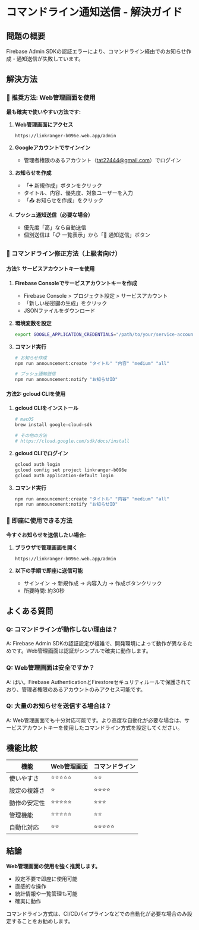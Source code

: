 # コマンドライン通知送信 - 解決ガイド

## 問題の概要
Firebase Admin SDKの認証エラーにより、コマンドライン経由でのお知らせ作成・通知送信が失敗しています。

## 解決方法

### 🎯 推奨方法: Web管理画面を使用

**最も確実で使いやすい方法です:**

1. **Web管理画面にアクセス**
   ```
   https://linkranger-b096e.web.app/admin
   ```

2. **Googleアカウントでサインイン**
   - 管理者権限のあるアカウント（tat22444@gmail.com）でログイン

3. **お知らせを作成**
   - 「➕ 新規作成」ボタンをクリック
   - タイトル、内容、優先度、対象ユーザーを入力
   - 「📤 お知らせを作成」をクリック

4. **プッシュ通知送信（必要な場合）**
   - 優先度「高」なら自動送信
   - 個別送信は「📋 一覧表示」から「📱 通知送信」ボタン

### 🔧 コマンドライン修正方法（上級者向け）

#### 方法1: サービスアカウントキーを使用

1. **Firebase Consoleでサービスアカウントキーを作成**
   - Firebase Console > プロジェクト設定 > サービスアカウント
   - 「新しい秘密鍵の生成」をクリック
   - JSONファイルをダウンロード

2. **環境変数を設定**
   ```bash
   export GOOGLE_APPLICATION_CREDENTIALS="/path/to/your/service-account-key.json"
   ```

3. **コマンド実行**
   ```bash
   # お知らせ作成
   npm run announcement:create "タイトル" "内容" "medium" "all"
   
   # プッシュ通知送信
   npm run announcement:notify "お知らせID"
   ```

#### 方法2: gcloud CLIを使用

1. **gcloud CLIをインストール**
   ```bash
   # macOS
   brew install google-cloud-sdk
   
   # その他の方法
   # https://cloud.google.com/sdk/docs/install
   ```

2. **gcloud CLIでログイン**
   ```bash
   gcloud auth login
   gcloud config set project linkranger-b096e
   gcloud auth application-default login
   ```

3. **コマンド実行**
   ```bash
   npm run announcement:create "タイトル" "内容" "medium" "all"
   npm run announcement:notify "お知らせID"
   ```

### 🚀 即座に使用できる方法

**今すぐお知らせを送信したい場合:**

1. **ブラウザで管理画面を開く**
   ```
   https://linkranger-b096e.web.app/admin
   ```

2. **以下の手順で即座に送信可能**
   - サインイン → 新規作成 → 内容入力 → 作成ボタンクリック
   - 所要時間: 約30秒

## よくある質問

### Q: コマンドラインが動作しない理由は？
A: Firebase Admin SDKの認証設定が複雑で、開発環境によって動作が異なるためです。Web管理画面は認証がシンプルで確実に動作します。

### Q: Web管理画面は安全ですか？
A: はい。Firebase AuthenticationとFirestoreセキュリティルールで保護されており、管理者権限のあるアカウントのみアクセス可能です。

### Q: 大量のお知らせを送信する場合は？
A: Web管理画面でも十分対応可能です。より高度な自動化が必要な場合は、サービスアカウントキーを使用したコマンドライン方式を設定してください。

## 機能比較

| 機能 | Web管理画面 | コマンドライン |
|------|------------|----------------|
| 使いやすさ | ⭐⭐⭐⭐⭐ | ⭐⭐ |
| 設定の複雑さ | ⭐ | ⭐⭐⭐⭐ |
| 動作の安定性 | ⭐⭐⭐⭐⭐ | ⭐⭐⭐ |
| 管理機能 | ⭐⭐⭐⭐⭐ | ⭐⭐ |
| 自動化対応 | ⭐⭐ | ⭐⭐⭐⭐⭐ |

## 結論

**Web管理画面の使用を強く推奨します。**
- 設定不要で即座に使用可能
- 直感的な操作
- 統計情報や一覧管理も可能
- 確実に動作

コマンドライン方式は、CI/CDパイプラインなどでの自動化が必要な場合のみ設定することをお勧めします。
